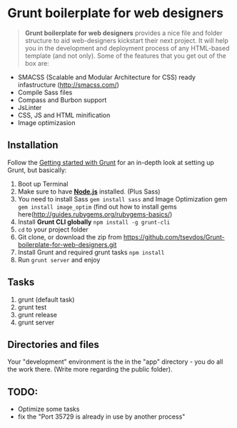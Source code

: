 # Grunt boilerplate for web designers

> **Grunt boilerplate for web designers** provides a nice file and folder structure to aid web-designers kickstart their next project. It will help you in the development and deployment process of any HTML-based template (and not only). Some of the features that you get out of the box are:

- SMACSS (Scalable and Modular Architecture for CSS) ready infastructure (http://smacss.com/)
- Compile Sass files
- Compass and Burbon support
- JsLinter
- CSS, JS and HTML minification
- Image optimizasion

## Installation

Follow the [Getting started with Grunt](http://gruntjs.com/getting-started) for an in-depth look at setting up Grunt, but basically:

1. Boot up Terminal
2. Make sure to have **[Node.js](http://nodejs.org/download/)** installed. (Plus Sass)
3. You need to install Sass `gem install sass` and Image Optimization gem `gem install image_optim` (find out how to install gems here(http://guides.rubygems.org/rubygems-basics/)
4. Install **Grunt CLI globally** `npm install -g grunt-cli`
5. `cd` to your project folder
6. Git clone, or download the zip from https://github.com/tsevdos/Grunt-boilerplate-for-web-designers.git
7. Install Grunt and required grunt tasks `npm install`
8. Run `grunt server` and enjoy


## Tasks

1. grunt (default task)
2. grunt test
3. grunt release
4. grunt server


## Directories and files

Your "development" environment is the in the "app" directory - you do all the work there. (Write more regarding the public folder).

## TODO:

- Optimize some tasks
- fix the "Port 35729 is already in use by another process"